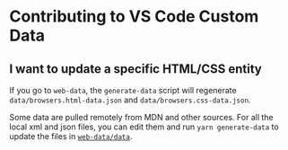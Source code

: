 # Contributing to VS Code Custom Data

## I want to update a specific HTML/CSS entity

If you go to `web-data`, the `generate-data` script will regenerate `data/browsers.html-data.json` and `data/browsers.css-data.json`.

Some data are pulled remotely from MDN and other sources. For all the local xml and json files, you can edit them and run `yarn generate-data` to update the files in [`web-data/data`](../web-data/data).